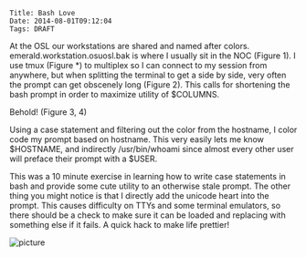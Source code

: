     Title: Bash Love
    Date: 2014-08-01T09:12:04
    Tags: DRAFT

At the OSL our workstations are shared and named after colors.  emerald.workstation.osuosl.bak is where I usually sit in the NOC (Figure 1).  I use tmux (Figure *) to multiplex so I can connect to my session from anywhere, but when splitting the terminal to get a side by side, very often the prompt can get obscenely long (Figure 2). This calls for shortening the bash prompt in order to maximize utility of $COLUMNS.

<!-- more -->

Behold! (Figure 3, 4)

Using a case statement and filtering out the color from the hostname, I color code my prompt based on hostname.  This very easily lets me know $HOSTNAME, and indirectly /usr/bin/whoami since almost every other user will preface their prompt with a $USER.

This was a 10 minute exercise in learning how to write case statements in bash and provide some cute utility to an otherwise stale prompt.  The other thing you might notice is that I directly add the unicode heart into the prompt. This causes difficulty on TTYs and some terminal emulators, so there should be a check to make sure it can be loaded and replacing with something else if it fails. A quick hack to make life prettier!

![picture](https://staff.osuosl.org/~pono/bashblog3.png)
